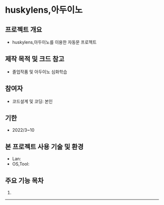 # huskylens,아두이노
## 프로젝트 개요
* huskylens,아두이노를 이용한 자동문 프로젝트
## 제작 목적 및 크드 참고
* 졸업작품 및 아두이노 심화학습
## 참여자
* 코드설계 및 코딩: 본인
## 기한
* 2022/3~10
## 본 프로젝트 사용 기술 및 환경
* Lan: 
* OS,Tool: 
## 주요 기능 목차
1. 
****


